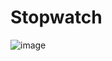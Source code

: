 # Stopwatch
 ![image](https://user-images.githubusercontent.com/57450011/236239959-e7ef6944-035d-4c63-a856-ae2ff8204914.png)

